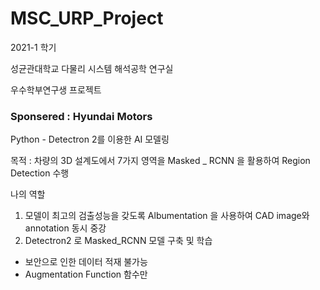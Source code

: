 # MSC_URP_Project
2021-1 학기 

성균관대학교 다물리 시스템 해석공학 연구실

우수학부연구생 프로젝트

### Sponsered : Hyundai Motors

Python - Detectron 2를 이용한 AI 모델링

목적 : 차량의 3D 설계도에서 7가지 영역을 Masked _ RCNN 을 활용하여 Region Detection 수행

나의 역할 
1. 모델이 최고의 검출성능을 갖도록 Albumentation 을 사용하여 CAD image와 annotation 동시 중강
2. Detectron2 로 Masked_RCNN 모델 구축 및 학습




* 보안으로 인한 데이터 적재 불가능
* Augmentation Function 함수만 
